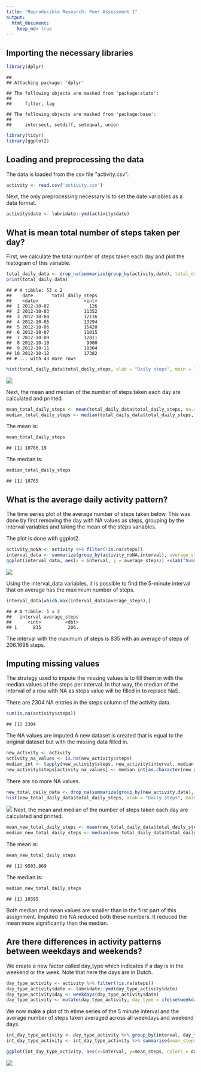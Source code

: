 ```yaml
---
title: "Reproducible Research: Peer Assessment 1"
output: 
  html_document:
    keep_md: true
---
```


## Importing the necessary libraries


```r
library(dplyr)
```

```
## 
## Attaching package: 'dplyr'
```

```
## The following objects are masked from 'package:stats':
## 
##     filter, lag
```

```
## The following objects are masked from 'package:base':
## 
##     intersect, setdiff, setequal, union
```

```r
library(tidyr)
library(ggplot2)
```

## Loading and preprocessing the data

The data is loaded from the csv file "activity.csv".


```r
activity <- read.csv('activity.csv')
```

Next, the only preprocessing necessary is to set the date variables as a data format.


```r
activity$date <- lubridate::ymd(activity$date)
```

## What is mean total number of steps taken per day?

First, we calculate the total number of steps taken each day and plot the histogram of this variable.

```r
total_daily_data <- drop_na(summarize(group_by(activity,date), total_daily_steps = sum(steps)))
print(total_daily_data)
```

```
## # A tibble: 53 x 2
##    date       total_daily_steps
##    <date>                 <int>
##  1 2012-10-02               126
##  2 2012-10-03             11352
##  3 2012-10-04             12116
##  4 2012-10-05             13294
##  5 2012-10-06             15420
##  6 2012-10-07             11015
##  7 2012-10-09             12811
##  8 2012-10-10              9900
##  9 2012-10-11             10304
## 10 2012-10-12             17382
## # ... with 43 more rows
```

```r
hist(total_daily_data$total_daily_steps, xlab = "Daily steps", main = "Histogram of Total Daily Steps")
```

![](PA1_template_files/figure-html/unnamed-chunk-4-1.png)<!-- -->

Next, the mean and median of the number of steps taken each day are calculated and printed.

```r
mean_total_daily_steps <- mean(total_daily_data$total_daily_steps, na.rm = TRUE)
median_total_daily_steps <- median(total_daily_data$total_daily_steps, na.rm = TRUE)
```

The mean is:


```r
mean_total_daily_steps
```

```
## [1] 10766.19
```

The median is:


```r
median_total_daily_steps
```

```
## [1] 10765
```


## What is the average daily activity pattern?

The time series plot of the average number of steps taken below. This was done by first removing the day with NA values as steps, grouping by the interval variables and taking the mean of the steps variables. 

The plot is done with ggplot2. 


```r
activity_noNA <- activity %>% filter(!is.na(steps))
interval_data <- summarize(group_by(activity_noNA,interval), average_steps = mean(steps))
ggplot(interval_data, aes(x = interval, y = average_steps)) +xlab("Number of steps") +ylab('Interval') + geom_line()
```

![](PA1_template_files/figure-html/unnamed-chunk-8-1.png)<!-- -->

Using the interval_data variables, it is possible to find the 5-minute interval that on average has the maximium number of steps. 


```r
interval_data[which.max(interval_data$average_steps),]
```

```
## # A tibble: 1 x 2
##   interval average_steps
##      <int>         <dbl>
## 1      835          206.
```
The interval with the maximum of steps is 835 with an average of steps of 206.1698 steps.

## Imputing missing values

The strategy used to impute the missing values is to fill them in with the median values of the steps per interval. In that way, the median of the interval of a row with NA as steps value will be filled in to replace NaS.

There are 2304 NA entries in the steps column of the activity data.


```r
sum(is.na(activity$steps))
```

```
## [1] 2304
```
The NA values are imputed.A new dataset is created that is equal to the original dataset but with the missing data filled in.


```r
new_activity <- activity
activity_na_values <- is.na(new_activity$steps)
median_int <- tapply(new_activity$steps, new_activity$interval, median, na.rm = TRUE, )
new_activity$steps[activity_na_values] <- median_int[as.character(new_activity$interval[activity_na_values])]
```
There are no more NA values. 


```r
new_total_daily_data <- drop_na(summarize(group_by(new_activity,date), total_daily_steps = sum(steps)))
hist(new_total_daily_data$total_daily_steps, xlab = "Daily steps", main = "Histogram of Total Daily Steps")
```

![](PA1_template_files/figure-html/unnamed-chunk-12-1.png)<!-- -->
Next, the mean and median of the number of steps taken each day are calculated and printed.

```r
mean_new_total_daily_steps <- mean(new_total_daily_data$total_daily_steps, na.rm = TRUE)
median_new_total_daily_steps <- median(new_total_daily_data$total_daily_steps, na.rm = TRUE)
```

The mean is:


```r
mean_new_total_daily_steps
```

```
## [1] 9503.869
```

The median is:


```r
median_new_total_daily_steps
```

```
## [1] 10395
```
Both median and mean values are smaller than in the first part of this assignment. Imputed the NA reduced both these numbers. It reduced the mean more significantly than the median. 

## Are there differences in activity patterns between weekdays and weekends?

We create a new factor called day_type which indicates if a day is in the weekend or the week. Note that here the days are in Dutch. 


```r
day_type_activity <- activity %>% filter(!is.na(steps))
day_type_activity$date <- lubridate::ymd(day_type_activity$date)
day_type_activity$day <- weekdays(day_type_activity$date)
day_type_activity <- mutate(day_type_activity, day_type = ifelse(weekdays(day_type_activity$date) == "zaterdag" | weekdays(day_type_activity$date) == "zondag", 'weekend', 'weekday'))
```

We now make a plot of th etime series of the 5 minute interval and the average number of steps taken averaged across all weekdays and weekend days. 


```r
int_day_type_activity <- day_type_activity %>% group_by(interval, day_type)
int_day_type_activity <- int_day_type_activity %>% summarise(mean_steps = mean(steps))

ggplot(int_day_type_activity, aes(x=interval, y=mean_steps, colors = day_type))+ylab('Steps')+ xlab('Interval') +geom_line()+facet_wrap(~day_type)
```

![](PA1_template_files/figure-html/unnamed-chunk-17-1.png)<!-- -->
